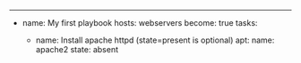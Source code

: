 ---
- name: My first playbook
  hosts: webservers
  become: true
  tasks:

  - name: Install apache httpd  (state=present is optional)
    apt:
      name: apache2
      state: absent
